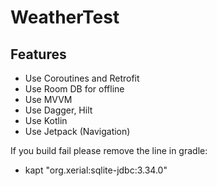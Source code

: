 # WeatherTest


## Features

- Use Coroutines and Retrofit
- Use Room DB for offline
- Use MVVM
- Use Dagger, Hilt
- Use Kotlin
- Use Jetpack (Navigation)

If you build fail please remove the line in gradle:
- kapt "org.xerial:sqlite-jdbc:3.34.0"

